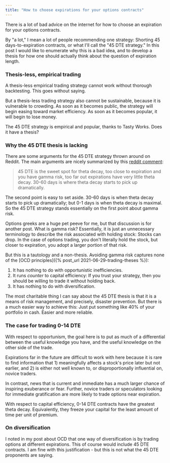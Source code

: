 ```yaml
---
title: "How to choose expirations for your options contracts"
---
```


There is a lot of bad advice on the internet for how to choose an expiration for your options contracts.

By "a lot," I mean a lot of people recommending one strategy: Shorting 45 days-to-expiration contracts, or what I'll call the "45 DTE strategy." In this post I would like to enumerate why this is a bad idea, and to develop a thesis for how one should actually think about the question of expiration length.



### Thesis-less, empirical trading

A thesis-less empirical trading strategy cannot work without thorough backtesting. This goes without saying.

But a thesis-less trading strategy also cannot be sustainable, because it is vulnerable to crowding. As soon as it becomes public, the strategy will begin easing toward market efficiency. As soon as it becomes popular, it will begin to lose money.

The 45 DTE strategy is empirical and popular, thanks to Tasty Works. Does it have a thesis?

### Why the 45 DTE thesis is lacking

There are some arguments for the 45 DTE strategy thrown around on Reddit. The main arguments are nicely summarized by this [reddit comment](https://www.reddit.com/r/thetagang/comments/h9ym51/why_45_dte_why_do_you_take_profits_why_do_you/):

> 45 DTE is the sweet spot for theta decay, too close to expiration and you have gamma risk, too far out expirations have very little theta decay. 30-60 days is where theta decay starts to pick up dramatically.

The second point is easy to set aside. 30-60 days is when theta decay starts to pick up dramatically; but 0-1 days is when theta decay is maximal. So the 45 DTE strategy stands essentially on the first point about gamma risk.

Options greeks are a huge pet peeve for me, but that discussion is for another post. What is gamma risk? Essentially, it is just an unnecessary terminology to describe the risk associated with holding stock: Stocks can drop. In the case of options trading, you don't literally hold the stock, but closer to expiration, you adopt a larger portion of that risk.

But this is a tautology and a non-thesis. Avoiding gamma risk captures none of the [OCD principles]({% post_url 2021-06-29-trading-theses %}):

1. It has nothing to do with opportunistic inefficiencies. 
2. It runs _counter_ to capital efficiency: If you trust your strategy, then you should be willing to trade it without holding back.
3. It has nothing to do with diversification.

The most charitable thing I can say about the 45 DTE thesis is that it is a means of risk management, and precisely, disaster prevention. But there is a much easier way to achieve this: Just put something like 40% of your portfolio in cash. Easier and more reliable.

### The case for trading 0-14 DTE

With respect to opportunism, the goal here is to put as much of a differential between the useful knowledge you have, and the useful knowledge on the other side of the trade.

Expirations far in the future are difficult to work with here because it is rare to find information that 1) meaningfully affects a stock's price later but not earlier, and 2) is either not well known to, or disproportionally influential on, novice traders. 

In contrast, news that is current and immediate has a much larger chance of inspiring exuberance or fear. Further, novice traders or speculators looking for immediate gratification are more likely to trade options near expiration.

With respect to capital efficiency, 0-14 DTE contracts have the greatest theta decay. Equivalently, they freeze your capital for the least amount of time per unit of premium.

### On diversification

I noted in my post about OCD that one way of diversification is by trading options at different expirations. This of course would include 45 DTE contracts. I am fine with this justification - but this is not what the 45 DTE proponents are saying.
